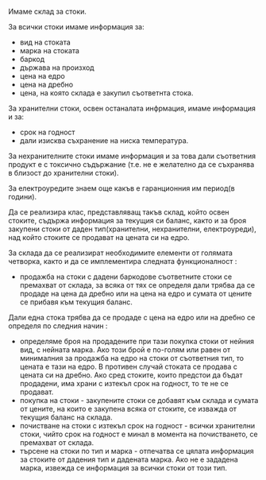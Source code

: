 Имаме склад за стоки.

За всички стоки имаме информация за:

- вид на стоката
- марка на стоката
- баркод
- държава на произход
- цена на едро
- цена на дребно
- цена, на която склада е закупил съответнта стока.

За хранителни стоки, освен останалата инфрмация, имаме информация и за:

- срок на годност
- дали изисква съхранение на ниска температура.

За нехранителните стоки имаме информация и за това дали съответния продукт е с токсично съдържание (т.е. не е желателно да се съхранява в близост до хранителни стоки).

За електроуредите знаем още какъв е гаранционния им период(в години).



Да се реализира клас, представляващ такъв склад, който освен стоките, съдържа информация за текущия си баланс, както и за броя закупени стоки от даден тип(хранителни, нехранителни, електроуреди), над който стоките се продават на цената си на едро.

За склада да се реализират необходимите елементи от голямата четворка, както и да се имплементира следната функционалност :

- продажба на стоки с дадени баркодове съответните стоки се премахват от склада, за всяка от тях се определя дали трябва да се продаде на цена да дребно или на цена на едро и сумата от цените се прибавя към текущия баланс.

Дали една стока трябва да се продаде с цена на едро или на дребно се определя по следния начин :

- определяме броя на продадените при тази покупка стоки от нейния вид, с нейната марка. Ако този брой е по-голям или равен от минималния за продажба на едро на стоки от съответния тип, то цената е тази на едро. В противен случай стоката се продава с цената си на дребно. Ако сред стоките, които предстои да бъдат продадени, има храни с изтекъл срок на годност, то те не се продават.
- покупка на стоки - закупените стоки се добавят към склада и сумата от цените, на които е закупена всяка от стоките, се изважда от текущия баланс на склада.
- почистване на стоки с изтекъл срок на годност - всички хранителни стоки, чийто срок на годност е минал в момента на почистването, се премахват от склада.
- търсене на стоки по тип и марка - отпечатва се цялата информация за стоките от дадения тип и дадената марка. Ако не е зададена марка, извежда се информация за всички стоки от този тип.

